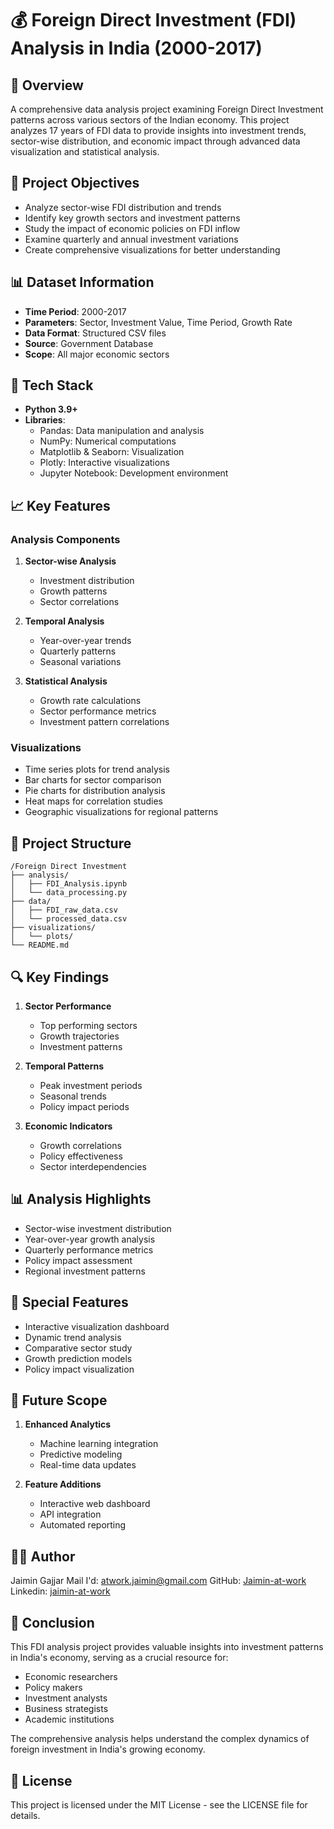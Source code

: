 # 💰 Foreign Direct Investment (FDI) Analysis in India (2000-2017)

## 📌 Overview
A comprehensive data analysis project examining Foreign Direct Investment patterns across various sectors of the Indian economy. This project analyzes 17 years of FDI data to provide insights into investment trends, sector-wise distribution, and economic impact through advanced data visualization and statistical analysis.

## 🎯 Project Objectives
- Analyze sector-wise FDI distribution and trends
- Identify key growth sectors and investment patterns
- Study the impact of economic policies on FDI inflow
- Examine quarterly and annual investment variations
- Create comprehensive visualizations for better understanding

## 📊 Dataset Information
- **Time Period**: 2000-2017
- **Parameters**: Sector, Investment Value, Time Period, Growth Rate
- **Data Format**: Structured CSV files
- **Source**: Government Database
- **Scope**: All major economic sectors

## 🔧 Tech Stack
- **Python 3.9+**
- **Libraries**:
  - Pandas: Data manipulation and analysis
  - NumPy: Numerical computations
  - Matplotlib & Seaborn: Visualization
  - Plotly: Interactive visualizations
  - Jupyter Notebook: Development environment

## 📈 Key Features

### Analysis Components
1. **Sector-wise Analysis**
   - Investment distribution
   - Growth patterns
   - Sector correlations

2. **Temporal Analysis**
   - Year-over-year trends
   - Quarterly patterns
   - Seasonal variations

3. **Statistical Analysis**
   - Growth rate calculations
   - Sector performance metrics
   - Investment pattern correlations

### Visualizations
- Time series plots for trend analysis
- Bar charts for sector comparison
- Pie charts for distribution analysis
- Heat maps for correlation studies
- Geographic visualizations for regional patterns

## 📂 Project Structure
```
/Foreign Direct Investment
├── analysis/
│   ├── FDI_Analysis.ipynb
│   └── data_processing.py
├── data/
│   ├── FDI_raw_data.csv
│   └── processed_data.csv
├── visualizations/
│   └── plots/
└── README.md
```

## 🔍 Key Findings
1. **Sector Performance**
   - Top performing sectors
   - Growth trajectories
   - Investment patterns

2. **Temporal Patterns**
   - Peak investment periods
   - Seasonal trends
   - Policy impact periods

3. **Economic Indicators**
   - Growth correlations
   - Policy effectiveness
   - Sector interdependencies

## 📊 Analysis Highlights
- Sector-wise investment distribution
- Year-over-year growth analysis
- Quarterly performance metrics
- Policy impact assessment
- Regional investment patterns

## 🌟 Special Features
- Interactive visualization dashboard
- Dynamic trend analysis
- Comparative sector study
- Growth prediction models
- Policy impact visualization

## 🚀 Future Scope
1. **Enhanced Analytics**
   - Machine learning integration
   - Predictive modeling
   - Real-time data updates

2. **Feature Additions**
   - Interactive web dashboard
   - API integration
   - Automated reporting

## 👨‍💻 Author
Jaimin Gajjar
Mail I'd: atwork.jaimin@gmail.com
GitHub: [Jaimin-at-work](https://github.com/Jaimin-at-work)
Linkedin: [jaimin-at-work](https://www.linkedin.com/in/jaimin-at-work/)

## 📝 Conclusion
This FDI analysis project provides valuable insights into investment patterns in India's economy, serving as a crucial resource for:
- Economic researchers
- Policy makers
- Investment analysts
- Business strategists
- Academic institutions

The comprehensive analysis helps understand the complex dynamics of foreign investment in India's growing economy.

## 📄 License
This project is licensed under the MIT License - see the LICENSE file for details.